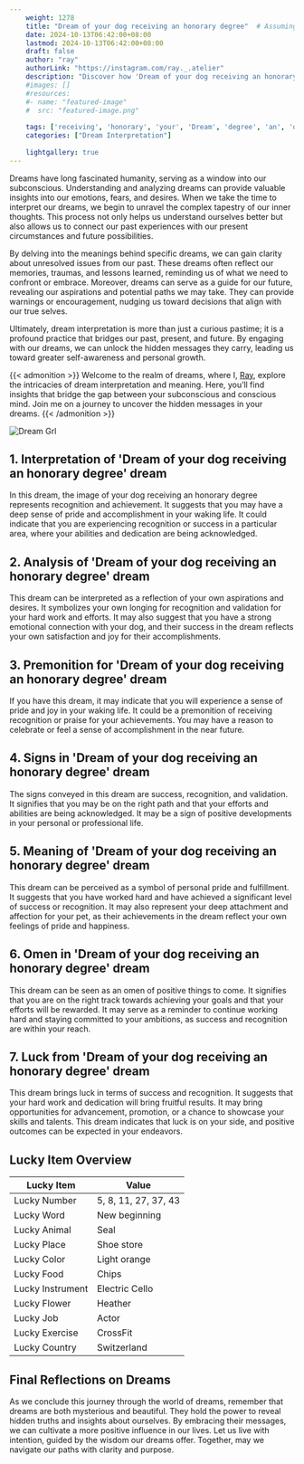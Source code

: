 ```yaml
---
    weight: 1278
    title: "Dream of your dog receiving an honorary degree"  # Assuming 'title' column exists
    date: 2024-10-13T06:42:00+08:00
    lastmod: 2024-10-13T06:42:00+08:00
    draft: false
    author: "ray"
    authorLink: "https://instagram.com/ray._.atelier"
    description: "Discover how 'Dream of your dog receiving an honorary degree' can interpret your future and uncover its significant meanings in your life."
    #images: []
    #resources:
    #- name: "featured-image"
    #  src: "featured-image.png"
    
    tags: ['receiving', 'honorary', 'your', 'Dream', 'degree', 'an', 'of', 'dog']
    categories: ["Dream Interpretation"]
    
    lightgallery: true
---
```

    
Dreams have long fascinated humanity, serving as a window into our subconscious. Understanding and analyzing dreams can provide valuable insights into our emotions, fears, and desires. When we take the time to interpret our dreams, we begin to unravel the complex tapestry of our inner thoughts. This process not only helps us understand ourselves better but also allows us to connect our past experiences with our present circumstances and future possibilities.

By delving into the meanings behind specific dreams, we can gain clarity about unresolved issues from our past. These dreams often reflect our memories, traumas, and lessons learned, reminding us of what we need to confront or embrace. Moreover, dreams can serve as a guide for our future, revealing our aspirations and potential paths we may take. They can provide warnings or encouragement, nudging us toward decisions that align with our true selves.

Ultimately, dream interpretation is more than just a curious pastime; it is a profound practice that bridges our past, present, and future. By engaging with our dreams, we can unlock the hidden messages they carry, leading us toward greater self-awareness and personal growth.

{{< admonition >}}
Welcome to the realm of dreams, where I, [Ray](https://instagram.com/ray._.atelier), explore the intricacies of dream interpretation and meaning. Here, you’ll find insights that bridge the gap between your subconscious and conscious mind. Join me on a journey to uncover the hidden messages in your dreams.
{{< /admonition >}}

![Dream Grl](https://cdn.pixabay.com/photo/2017/11/02/03/35/gothic-2910057_1280.jpg "Dream Grl")

## 1. Interpretation of 'Dream of your dog receiving an honorary degree' dream
 In this dream, the image of your dog receiving an honorary degree represents recognition and achievement. It suggests that you may have a deep sense of pride and accomplishment in your waking life. It could indicate that you are experiencing recognition or success in a particular area, where your abilities and dedication are being acknowledged.

## 2. Analysis of 'Dream of your dog receiving an honorary degree' dream
 This dream can be interpreted as a reflection of your own aspirations and desires. It symbolizes your own longing for recognition and validation for your hard work and efforts. It may also suggest that you have a strong emotional connection with your dog, and their success in the dream reflects your own satisfaction and joy for their accomplishments.

## 3. Premonition for 'Dream of your dog receiving an honorary degree' dream
 If you have this dream, it may indicate that you will experience a sense of pride and joy in your waking life. It could be a premonition of receiving recognition or praise for your achievements. You may have a reason to celebrate or feel a sense of accomplishment in the near future.

## 4. Signs in 'Dream of your dog receiving an honorary degree' dream
 The signs conveyed in this dream are success, recognition, and validation. It signifies that you may be on the right path and that your efforts and abilities are being acknowledged. It may be a sign of positive developments in your personal or professional life.

## 5. Meaning of 'Dream of your dog receiving an honorary degree' dream
 This dream can be perceived as a symbol of personal pride and fulfillment. It suggests that you have worked hard and have achieved a significant level of success or recognition. It may also represent your deep attachment and affection for your pet, as their achievements in the dream reflect your own feelings of pride and happiness.

## 6. Omen in 'Dream of your dog receiving an honorary degree' dream
 This dream can be seen as an omen of positive things to come. It signifies that you are on the right track towards achieving your goals and that your efforts will be rewarded. It may serve as a reminder to continue working hard and staying committed to your ambitions, as success and recognition are within your reach.

## 7. Luck from 'Dream of your dog receiving an honorary degree' dream
 This dream brings luck in terms of success and recognition. It suggests that your hard work and dedication will bring fruitful results. It may bring opportunities for advancement, promotion, or a chance to showcase your skills and talents. This dream indicates that luck is on your side, and positive outcomes can be expected in your endeavors.

## Lucky Item Overview
| Lucky Item          | Value              |
|---------------|--------------------|
| Lucky Number        | 5, 8, 11, 27, 37, 43  |
| Lucky Word          | New beginning |
| Lucky Animal        | Seal |
| Lucky Place         | Shoe store     |
| Lucky Color         | Light orange     |
| Lucky Food          | Chips      |
| Lucky Instrument    | Electric Cello |
| Lucky Flower        | Heather    |
| Lucky Job           | Actor       |
| Lucky Exercise      | CrossFit  |
| Lucky Country       | Switzerland    |


##  Final Reflections on Dreams

As we conclude this journey through the world of dreams, remember that dreams are both mysterious and beautiful. They hold the power to reveal hidden truths and insights about ourselves. By embracing their messages, we can cultivate a more positive influence in our lives. Let us live with intention, guided by the wisdom our dreams offer. Together, may we navigate our paths with clarity and purpose.
